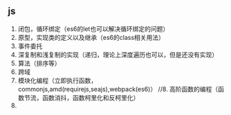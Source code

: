 ## js
1. 闭包，循环绑定（es6的let也可以解决循环绑定的问题）
2. 原型，实现类的定义以及继承（es6的class相关用法）
3. 事件委托
4. 深复制和浅复制的实现（递归，理论上深度遍历也可以，但是还没有实现）
5. 算法（排序等）
6. 跨域
7. 模块化编程（立即执行函数，commonjs,amd(requirejs,seajs),webpack(es6)）
//8. 高阶函数的编程（函数节流，函数消抖，函数柯里化和反柯里化）
9. 

